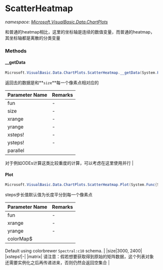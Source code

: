 ﻿# ScatterHeatmap
_namespace: [Microsoft.VisualBasic.Data.ChartPlots](./index.md)_

和普通的heatmap相比，这里的坐标轴是连续的数值变量，而普通的heatmap，其坐标轴都是离散的分类变量



### Methods

#### __getData
```csharp
Microsoft.VisualBasic.Data.ChartPlots.ScatterHeatmap.__getData(System.Func{System.Double,System.Double,System.Double},System.Drawing.Size,Microsoft.VisualBasic.ComponentModel.Ranges.DoubleRange,Microsoft.VisualBasic.ComponentModel.Ranges.DoubleRange,System.Single@,System.Single@,System.Boolean,Microsoft.VisualBasic.Language.List{Microsoft.VisualBasic.Data.csv.IO.DataSet}@,System.Int32)
```
返回去的数据是和**`size`**每一个像素点相对应的

|Parameter Name|Remarks|
|--------------|-------|
|fun|-|
|size|-|
|xrange|-|
|yrange|-|
|xsteps!|-|
|ysteps!|-|
|parallel|
 对于例如ODEs计算这类比较重度的计算，可以考虑在这里使用并行
 |


#### Plot
```csharp
Microsoft.VisualBasic.Data.ChartPlots.ScatterHeatmap.Plot(System.Func{System.Double,System.Double,System.Double},Microsoft.VisualBasic.ComponentModel.Ranges.DoubleRange,Microsoft.VisualBasic.ComponentModel.Ranges.DoubleRange,System.String,System.Int32,System.String,System.Drawing.Size,System.Int32,System.String,System.Drawing.Font,System.Single,System.Single,System.Boolean,Microsoft.VisualBasic.Language.List{Microsoft.VisualBasic.Data.csv.IO.DataSet}@,System.Double,System.Double,System.String,System.String,System.Double,System.Double)
```
steps步长值默认值为长度平分到每一个像素点

|Parameter Name|Remarks|
|--------------|-------|
|fun|-|
|xrange|-|
|yrange|-|
|colorMap$|
 Default using colorbrewer ``Spectral:c10`` schema.
 |
|size|3000, 2400|
|xsteps!|-|
|matrix|
 请注意：假若想要获取得到原始的矩阵数据，这个列表对象还需要实例化之后再传递进来，否则仍然会返回空集合
 |



